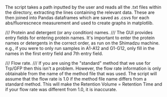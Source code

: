 The script takes a path inputted by the user and reads all the .txt files within the directory, 
extracting the lines containing the relevant data. 
These are then joined into Pandas dataframes which are saved as .csvs for each abs/fluorescnece measurement and used to create graphs in matplotlib. 

/// Protein and detergent (or any condition) names. ///
The GUI provides entry fields for entering protein names.
It's important to enter the protein names or detergents in the correct order, as run on the Shimadzu machine. 
e.g., if you were to only run samples in A1-A12 and G1-G12, only fill in the names in the first entry field and 7th entry field.

/// Flow rate. ///
If you are using the "standard" method that we use for Trp/GFP then this isn't a problem. 
However, the flow rate information is only obtainable from the name of the method file that was used.
The script will assume that the flow rate is 1.0 if the method file name differs from a standard method.
This will make the Retention Volume = Retention Time and if your flow rate was different from 1.0, it is inaccurate.



